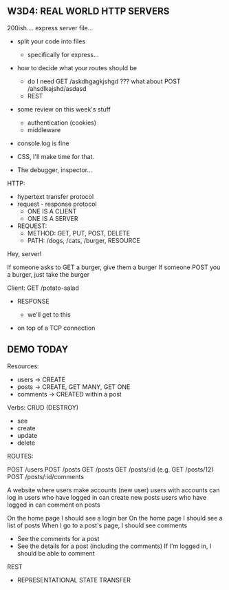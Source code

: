 ## W3D4: REAL WORLD HTTP SERVERS

200ish.... express server file...

- split your code into files
  - specifically for express...
- how to decide what your routes should be
  - do I need GET /askdhgagkjshgd ??? what about POST /ahsdlkajshd/asdasd
  - REST
- some review on this week's stuff
  - authentication (cookies)
  - middleware


- console.log is fine
- CSS, I'll make time for that.
- The debugger, inspector...





HTTP:

  - hypertext transfer protocol
  - request - response protocol 
    - ONE IS A CLIENT
    - ONE IS A SERVER
  - REQUEST:
    - METHOD: GET, PUT, POST, DELETE
    - PATH: /dogs, /cats, /burger, RESOURCE
  
  Hey, server!

  If someone asks to GET a burger, give them a burger
  If someone POST you a burger, just take the burger

  Client: GET /potato-salad

  - RESPONSE

  
    - we'll get to this
  
  
  - on top of a TCP connection



## DEMO TODAY

Resources:
- users -> CREATE
- posts -> CREATE, GET MANY, GET ONE
- comments -> CREATED within a post

Verbs: CRUD (DESTROY)

- see
- create
- update
- delete

ROUTES:

POST /users
POST /posts
GET /posts
GET /posts/:id (e.g. GET /posts/12)
POST /posts/:id/comments

A website where users make accounts (new user)
users with accounts can log in
users who have logged in can create new posts
users who have logged in can comment on posts

On the home page I should see a login bar
On the home page I should see a list of posts
When I go to a post's page, I should see comments
  - See the comments for a post
  - See the details for a post (including the comments)
If I'm logged in, I should be able to comment

REST

- REPRESENTATIONAL STATE TRANSFER
